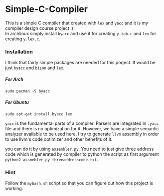 # Simple-C-Compiler
This is a simple C compiler that created with `lex` and `yacc` and it is my compiler design course project :) <br>
In archlinux simply install `byacc` and use it for creating `y.tab.c` and `lex` for creating `y.lex.c`.


### Installation
I think that fairly simple packages are needed for this porject. It would be just `byacc` and `bison` and `lex`.

##### For Arch
`sudo pacman -S byacc`

##### For Ubuntu
`sudo apt-get install byacc lex`

`yacc` is the fundamental parts of a compiler. Parsers are integrated in `.yacc` file and there is no optimization for it. However, we have a simple semantic analyzer available to be used here. I try to generate `llvm` assembly in order to use llvm's code optimizer and other benefits of it. 

you can do it by using `assembler.py`. You need to just give three address code which is generated by compiler to python the script as first argument `python2 assmebler.py threeaddresscode.txt`. 

### Hint 
Follow the `mybash.sh` script so that you can figure out how this project is working.

